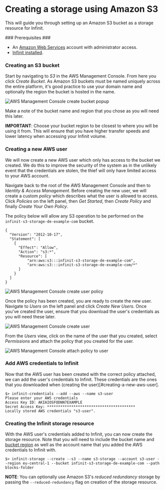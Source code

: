 Creating a storage using Amazon S3
===============================================

This will guide you through setting up an Amazon S3 bucket as a storage resource for Infinit.

### Prerequisites ###

- An [Amazon Web Services](https://aws.amazon.com) account with administrator access.
- <a href="${route('doc_get_started')}">Infinit installed</a>.

### Creating an S3 bucket ###

Start by navigating to *S3* in the AWS Management Console. From here you click *Create Bucket*. As Amazon S3 buckets must be named uniquely across the entire platform, it's good practice to use your domain name and optionally the region the bucket is hosted in the name.

<img src="${url('images/docs/s3/create-bucket.png')}" alt="AWS Management Console create bucket popup">

Make a note of the bucket name and region that you chose as you will need this later.

**IMPORTANT**: Choose your bucket region to be closest to where you will be using it from. This will ensure that you have higher transfer speeds and lower latency when accessing your Infinit volume.

### Creating a new AWS user ###

We will now create a new AWS user which only has access to the bucket we created. We do this to improve the security of the system as in the unlikely event that the credentials are stolen, the thief will only have limited access to your AWS account.

Navigate back to the root of the AWS Management Console and then to *Identity & Access Management*. Before creating the new user, we will create a custom *policy* which describes what the user is allowed to access. Click *Policies* on the left panel, then *Get Started*, then *Create Policy* and finally *Create Your Own Policy*.

The policy below will allow any S3 operation to be performed on the `infinit-s3-storage-de-example-com` bucket.

```
{
  "Version": "2012-10-17",
  "Statement": [
    {
      "Effect": "Allow",
      "Action": "s3:*",
      "Resource": [
          "arn:aws:s3:::infinit-s3-storage-de-example-com",
          "arn:aws:s3:::infinit-s3-storage-de-example-com/*"
      ]
    }
  ]
}
```

<img src="${url('images/docs/s3/create-policy.png')}" alt="AWS Management Console create user policy">

Once the policy has been created, you are ready to create the new user. Navigate to *Users* on the left panel and click *Create New Users*. Once you've created the user, ensure that you download the user's credentials as you will need these later.

<img src="${url('images/docs/s3/create-user.png')}" alt="AWS Management Console create user">

From the *Users* view, click on the name of the user that you created, select *Permissions* and attach the policy that you created for the user.

<img src="${url('images/docs/s3/attach-policy.png')}" alt="AWS Management Console attach policy to user">

### Add AWS credentials to Infinit ###

Now that the AWS user has been created with the correct policy attached, we can add the user's credentials to Infinit. These credentials are the ones that you downloaded when (creating the user)[#creating-a-new-aws-user].

```
$> infinit-credentials --add --aws --name s3-user
Please enter your AWS credentials
Access Key ID: AKIAIOSFODNN7EXAMPLE
Secret Access Key: ****************************************
Locally stored AWS credentials "s3-user".
```

### Creating the Infinit storage resource ###

With the AWS user's credentials added to Infinit, you can now create the storage resource. Note that you will need to include the bucket name and [bucket region](http://docs.aws.amazon.com/general/latest/gr/rande.html#s3_region) as well as the account name that you added the AWS credentials to Infinit with.

```
$> infinit-storage --create --s3 --name s3-storage --account s3-user --region eu-central-1 --bucket infinit-s3-storage-de-example-com --path blocks-folder
```

**NOTE**: You can optionally use Amazon S3's *reduced redundancy* storage by passing the `--reduced-redundancy` flag on creation of the storage resource.

